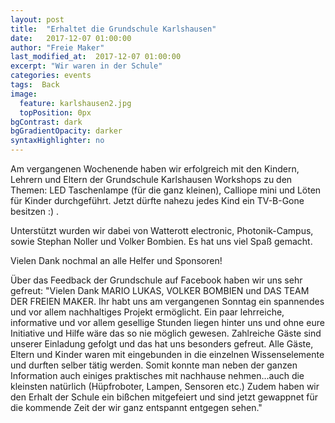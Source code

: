 ```yaml
---
layout: post
title:  "Erhaltet die Grundschule Karlshausen"
date:   2017-12-07 01:00:00
author: "Freie Maker"
last_modified_at:  2017-12-07 01:00:00
excerpt: "Wir waren in der Schule"
categories: events
tags:  Back
image:
  feature: karlshausen2.jpg
  topPosition: 0px
bgContrast: dark
bgGradientOpacity: darker
syntaxHighlighter: no
---
```

Am vergangenen Wochenende haben wir erfolgreich mit den Kindern, Lehrern und Eltern der Grundschule Karlshausen Workshops zu den Themen: LED Taschenlampe (für die ganz kleinen), Calliope mini und Löten für Kinder durchgeführt. Jetzt dürfte nahezu jedes Kind ein TV-B-Gone besitzen :) .

Unterstützt wurden wir dabei von Watterott electronic, Photonik-Campus, sowie Stephan Noller und Volker Bombien. Es hat uns viel Spaß gemacht.

Vielen Dank nochmal an alle Helfer und Sponsoren!

<div class="img img--fullContainer img--14xLeading" style="background-image: url({{ site.baseurl_posts_img }}karlshausen1.jpg);"></div>

Über das Feedback der Grundschule auf Facebook haben wir uns sehr gefreut:
"Vielen Dank MARIO LUKAS, VOLKER BOMBIEN und DAS TEAM DER FREIEN MAKER. Ihr habt uns am vergangenen Sonntag ein spannendes und vor allem nachhaltiges Projekt ermöglicht. Ein paar lehrreiche, informative und vor allem gesellige Stunden liegen hinter uns und ohne eure Initiative und Hilfe wäre das so nie möglich gewesen. Zahlreiche Gäste sind unserer Einladung gefolgt und das hat uns besonders gefreut. Alle Gäste, Eltern und Kinder waren mit eingebunden in die einzelnen Wissenselemente und durften selber tätig werden. Somit konnte man neben der ganzen Information auch einiges praktisches mit nachhause nehmen...auch die kleinsten natürlich (Hüpfroboter, Lampen, Sensoren etc.) Zudem haben wir den Erhalt der Schule ein bißchen mitgefeiert und sind jetzt gewappnet für die kommende Zeit der wir ganz entspannt entgegen sehen."
